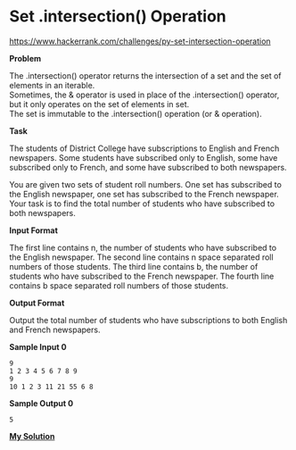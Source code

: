 # Set .intersection() Operation

https://www.hackerrank.com/challenges/py-set-intersection-operation

**Problem**

The .intersection() operator returns the intersection of a set and the set of elements in an iterable.  
Sometimes, the & operator is used in place of the .intersection() operator, but it only operates on the set of elements in set.  
The set is immutable to the .intersection() operation (or & operation).  

**Task**

The students of District College have subscriptions to English and French newspapers. 
Some students have subscribed only to English, some have subscribed only to French, and some have subscribed to both newspapers.  

You are given two sets of student roll numbers. One set has subscribed to the English newspaper, one set has subscribed to the French newspaper. 
Your task is to find the total number of students who have subscribed to both newspapers.  

**Input Format**

The first line contains n, the number of students who have subscribed to the English newspaper. 
The second line contains n space separated roll numbers of those students.
The third line contains b, the number of students who have subscribed to the French newspaper. 
The fourth line contains b space separated roll numbers of those students.

**Output Format**

Output the total number of students who have subscriptions to both English and French newspapers.

**Sample Input 0**

```
9
1 2 3 4 5 6 7 8 9
9
10 1 2 3 11 21 55 6 8
```

**Sample Output 0**

```
5
```
[**My Solution**](answer.py)

